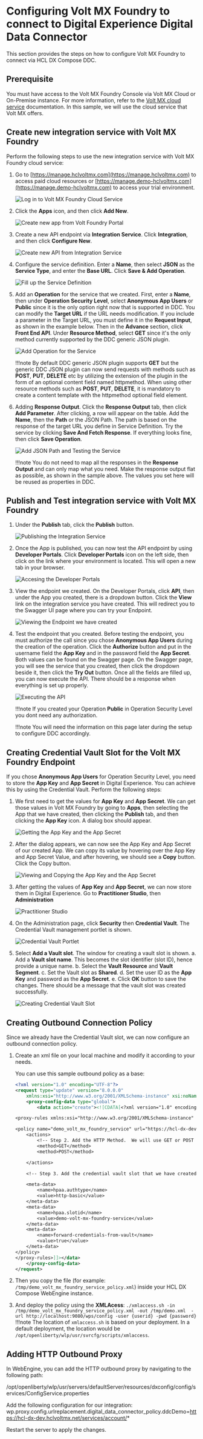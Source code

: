 # Configuring Volt MX Foundry to connect to Digital Experience Digital Data Connector

This section provides the steps on how to configure Volt MX Foundry to connect via HCL DX Compose DDC.

## Prerequisite

You must have access to the Volt MX Foundry Console via Volt MX Cloud or On-Premise instance. For more information, refer to the [Volt MX  cloud service](https://opensource.hcltechsw.com/volt-mx-docs/docs/documentation/Foundry/voltmx_foundry_user_guide/Content/Accessing_VoltMX_MBaaS_Portal.html) documentation. In this sample, we will use the cloud service that Volt MX offers.

## Create new integration service with Volt MX Foundry

Perform the following steps to use the new integration service with Volt MX Foundry cloud service:

1.  Go to [https://manage.hclvoltmx.com](https://manage.hclvoltmx.com) to access paid cloud resources or [https://manage.demo-hclvoltmx.com](https://manage.demo-hclvoltmx.com) to access your trial environment.

    ![](../../../../assets/Volt_MX_Foundry_Login_Screen.png "Log in to Volt MX Foundry Cloud Service")

2.  Click the **Apps** icon, and then click **Add New**.

    ![](../../../../assets/Volt_MX_Foundry_Add_New_Apps.png "Create new app from Volt Foundry Portal")

3.  Create a new API endpoint via **Integration Service**. Click **Integration**, and then click **Configure New**.

    ![](../../../../assets/Volt_MX_Foundry_Create_Integration.png "Create new API from Integration Service")

4.  Configure the service definition. Enter a **Name**, then select **JSON** as the **Service Type**, and enter the **Base URL**. Click **Save & Add Operation**.

    ![](../../../../assets/Volt_MX_Foundry_Service_Definitions.png "Fill up the Service Definition")


5.  Add an **Operation** for the service that we created. First, enter a **Name**, then under **Operation Security Level**, select **Anonymous App Users** or **Public** since it is the only option right now that is supported in DDC. You can modify the **Target URL** if the URL needs modification. If you include a parameter in the Target URL, you must define it in the **Request Input**, as shown in the example below. Then in the **Advance** section, click **Front End API**. Under **Resource Method**, select **GET** since it's the only method currently supported by the DDC generic JSON plugin.

    ![](../../../../assets/Volt_MX_Foundry_Add_Operation.png "Add Operation for the Service")

    !!!note
        By default DDC generic JSON plugin supports **GET** but the generic DDC JSON plugin can now send requests with methods such as **POST**, **PUT**, **DELETE** etc by utilizing the extension of the plugin in the form of an optional content field named httpmethod. When using other resource methods such as **POST**, **PUT**, **DELETE**, it is mandatory to create a content template with the httpmethod optional field element.

6. Adding **Response Output**. Click the **Response Output** tab, then click **Add Parameter**. After clicking, a row will appear on the table. Add the **Name**, then the **Path** or the JSON Path. The path is based on the response of the target URL you define in Service Definition. Try the service by clicking **Save And Fetch Response**. If everything looks fine, then click **Save Operation**.

    ![](../../../../assets/Volt_MX_Foundry_Response_Output_And_Testing.png "Add JSON Path and Testing the Service")

    !!!note
        You do not need to map all the responses in the  **Response Output** and can only map what you need. Make the response output flat as possible, as shown in the sample above. The values you set here will be reused as properties in DDC.

## Publish and Test integration service with Volt MX Foundry

1. Under the **Publish** tab, click the **Publish** button.

    ![](../../../../assets/Volt_MX_Foundry_Publish.png "Publishing the Integration Service")

2. Once the App is published, you can now test the API endpoint by using **Developer Portals**. Click **Developer Portals** icon on the left side, then click on the link where your environment is located. This will open a new tab in your browser.

    ![](../../../../assets/Volt_MX_Foundry_Developer_Portals.png "Accesing the Developer Portals")

3. View the endpoint we created. On the Developer Portals, click **API**, then under the App you created, there is a dropdown button. Click the **View** link on the integration service you have created. This will redirect you to the Swagger UI page where you can try your Endpoint.

    ![](../../../../assets/Volt_MX_Foundry_View_The_Endpoint.png "Viewing the Endpoint we have created")

4. Test the endpoint that you created. Before testing the endpoint, you must authorize the call since you chose **Anonymous App Users** during the creation of the operation. Click the **Authorize** button and put in the username field the **App Key** and in the password field the **App Secret**. Both values can be found on the Swagger page. On the Swagger page, you will see the service that you created, then click the dropdown beside it, then click the **Try Out** button. Once all the fields are filled up, you can now execute the API. There should be a response when everything is set up properly.

    ![](../../../../assets/Volt_MX_Foundry_Executing_API.png "Executing the API")

    !!!note
        If you created your Operation **Public** in Operation Security Level you dont need any authorization.

    !!!note
        You will need the information on this page later during the setup to configure DDC accordingly.

## Creating Credential Vault Slot for the Volt MX Foundry Endpoint

If you chose **Anonymous App Users** for Operation Security Level, you need to store the **App Key** and **App Secret** in Digital Experience. You can achieve this by using the Credential Vault. Perform the following steps:

1. We first need to get the values for **App Key** and **App Secret**. We can get those values in Volt MX Foundry by going to **Apps**, then selecting the App that we have created, then clicking the **Publish** tab, and then clicking the **App Key** icon. A dialog box should appear.

    ![](../../../../assets/Volt_MX_Foundry_Access_Key_And_Secret.png "Getting the App Key and the App Secret")

2. After the dialog appears, we can now see the App Key and App Secret of our created App. We can copy its value by hovering over the App Key and App Secret Value, and after hovering, we should see a **Copy** button. Click the Copy button.

    ![](../../../../assets/Volt_MX_Foundry_Key_And_Secret_View.png "Viewing and Copying the App Key and the App Secret")

3. After getting the values of **App Key** and **App Secret**, we can now store them in Digital Experience. Go to **Practitioner Studio**, then **Administration**

    ![](../../../../assets/DX_Practitioner_Studio_Admin.png "Practitioner Studio")

4. On the Administration page, click **Security** then **Credential Vault**. The Credential Vault management portlet is shown. 

    ![](../../../../assets/Credential_Vault.png "Credential Vault Portlet")


5. Select **Add a Vault slot**. The window for creating a vault slot is shown. 
    a. Add a **Vault slot name**. This becomes the slot identifier \(slot ID\), hence provide a unique name. 
    b. Select the **Vault Resource**  and **Vault Segment**. 
    c. Set the Vault slot as **Shared**.
    d. Set the user ID as the **App Key** and password as the  **App Secret**. 
    e.  Click **OK** button to save the changes. There should be a message that the vault slot was created successfully.

    ![](../../../../assets/Credential_Vault_Fill_Up.png "Creating Credential Vault Slot")

## Creating Outbound Connection Policy

Since we already have the Credential Vault slot, we can now configure an outbound connection policy.

1. Create an xml file on your local machine and modify it according to your needs. 

    You can use this sample outbound policy as a base:
    ``` xml
    <?xml version="1.0" encoding="UTF-8"?>
    <request type="update" version="8.0.0.0"
        xmlns:xsi="http://www.w3.org/2001/XMLSchema-instance" xsi:noNamespaceSchemaLocation="ProxyConfig_1.0.0.xsd">
        <proxy-config-data type="global">
            <data action="create"><![CDATA[<?xml version="1.0" encoding="UTF-8"?>

    <proxy-rules xmlns:xsi="http://www.w3.org/2001/XMLSchema-instance" xsi:noNamespaceSchemaLocation="http://www.ibm.com/xmlns/prod/sw/http/outbound/proxy-config/2.0">

    <policy name="demo_volt_mx_foundry_service" url="https://hcl-dx-dev.hclvoltmx.net/services/account/*" basic-auth-support="true" active="true">
        <actions>
            <!-- Step 2. Add the HTTP Method.  We will use GET or POST since this is what we defined when we created the operation of our service.-->
            <method>GET</method>
            <method>POST</method>

        </actions>

        <!-- Step 3. Add the credential vault slot that we have created. The vault slot name is also the vault slot id hpaa.slotid you will need to put in the policy. -->

        <meta-data>
            <name>hpaa.authtype</name>
            <value>http-basic</value>
        </meta-data>
        <meta-data>
            <name>hpaa.slotid</name>
            <value>demo-volt-mx-foundry-service</value>
        </meta-data>
        <meta-data>
            <name>forward-credentials-from-vault</name>
            <value>true</value>
        </meta-data>
    </policy>
    </proxy-rules>]]></data>
        </proxy-config-data>
    </request>
    ```

2. Then you copy the file (for example: `/tmp/demo_volt_mx_foundry_service_policy.xml`) inside your HCL DX Compose WebEngine instance.

3. And deploy the policy using the **XMLAcess**: `./xmlaccess.sh -in /tmp/demo_volt_mx_foundry_service_policy.xml -out /tmp/demo.xml  -url http://localhost:9080/wps/config -user {userid} -pwd {password}`
!!!note
    The location of `xmlaccess.sh` is based on your deployment. In a default deployment, the location would be `/opt/openliberty/wlp/usr/svrcfg/scripts/xmlaccess`.

## Adding HTTP Outbound Proxy 

In WebEngine, you can add the HTTP outbound proxy by navigating to the following path:

/opt/openliberty/wlp/usr/servers/defaultServer/resources/dxconfig/config/services/ConfigService.properties

Add the following configuration for our integration:
wp.proxy.config.urlreplacement.digital_data_connector_policy.ddcDemo=https://hcl-dx-dev.hclvoltmx.net/services/account/*

Restart the server to apply the changes.